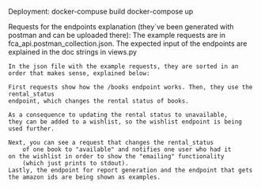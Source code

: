 Deployment:
	docker-compuse build
	docker-compose up

Requests for the endpoints explanation (they`ve been generated with postman and can be uploaded there):
	The example requests are in fca_api.postman_collection.json. The expected input
	of the endpoints are explained in the doc strings in views.py
	
	In the json file with the example requests, they are sorted in an order that makes sense, explained below: 
	
	First requests show how the /books endpoint works. Then, they use the rental_status
	endpoint, which changes the rental status of books.
	
	As a consequence to updating the rental status to unavailable,
	they can be added to a wishlist, so the wishlist endpoint is being used further. 
	
	Next, you can see a request that changes the rental_status 
        of one book to "available" and notifies one user who had it
	on the wishlist in order to show the "emailing" functionality 
        (which just prints to stdout). 
	Lastly, the endpoint for report generation and the endpoint that gets the amazon ids are being shown as examples.

